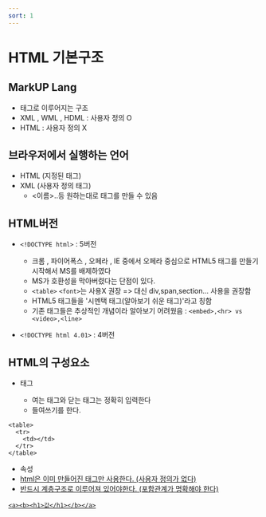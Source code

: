 ```yaml
---
sort: 1
---
```


# HTML 기본구조

## MarkUP Lang
  - 태그로 이루어지는 구조
  - XML , WML , HDML : 사용자 정의 O
  - HTML : 사용자 정의 X

## 브라우저에서 실행하는 언어
- HTML (지정된 태그)
- XML (사용자 정의 태그)
  - <name> <이름>..등 원하는대로 태그를 만들 수 있음


## HTML버전
- ```<!DOCTYPE html>``` : 5버전
  - 크롬 , 파이어폭스 ,  오페라 , IE 중에서 오페라 중심으로 HTML5 태그를 만들기 시작해서 MS를 배제하였다
  - MS가 호환성을 막아버렸다는 단점이 있다.
  - ```<table>``` ```<font>```는 사용X 권장 => 대신 div,span,section... 사용을 권장함
  - HTML5 태그들을 '시멘택 태그(알아보기 쉬운 태그)'라고 칭함
  - 기존 태그들은 추상적인 개념이라 알아보기 어려웠음 : ```<embed>,<hr> vs <video>,<line>```

- ```<!DOCTYPE html 4.01>``` : 4버전


## HTML의 구성요소
- 태그 <a>
  - 여는 태그와 닫는 태그는 정확히 입력한다
  - 들여쓰기를 한다.
```
<table>
  <tr>
    <td></td>
  </tr>
</table>
```
- 속성 <a href="">
- html은 이미 만들어진 태그만 사용한다. (사용자 정의가 없다)
- 반드시 계층구조로 이루어져 있어야한다. (포함관계가 명확해야 한다)

```
<a><b><h1>값</h1></b></a>
```
